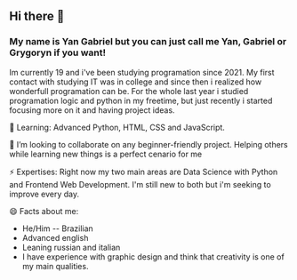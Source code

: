 ## Hi there 👋

<!--
**Grygoryn/Grygoryn** is a ✨ _special_ ✨ repository because its `README.md` (this file) appears on your GitHub profile.

Here are some ideas to get you started:

- 🔭 I’m currently working on ...
- 🌱 I’m currently learning ...
- 👯 I’m looking to collaborate on ...
- 🤔 I’m looking for help with ...
- 💬 Ask me about ...
- 📫 How to reach me: ...
- 😄 Pronouns: ...
- ⚡ Fun fact: ...
-->
### My name is Yan Gabriel but you can just call me Yan, Gabriel or Grygoryn if you want!
Im currently 19 and i've been studying programation since 2021. My first contact with studying IT was in college and since then i realized how wonderfull programation can be. For the whole last year i studied programation logic and python in my freetime, but just recently i started focusing more on it and having project ideas.

🌱 Learning: Advanced Python, HTML, CSS and JavaScript.

👯 I’m looking to collaborate on any beginner-friendly project. Helping others while learning new things is a perfect cenario for me

⚡ Expertises: Right now my two main areas are Data Science with Python and Frontend Web Development. I'm still new to both but i'm seeking to improve every day.

😄 Facts about me: 
  - He/Him -- Brazilian
  - Advanced english
  - Leaning russian and italian
  - I have experience with graphic design and think that creativity is one of my main qualities.
